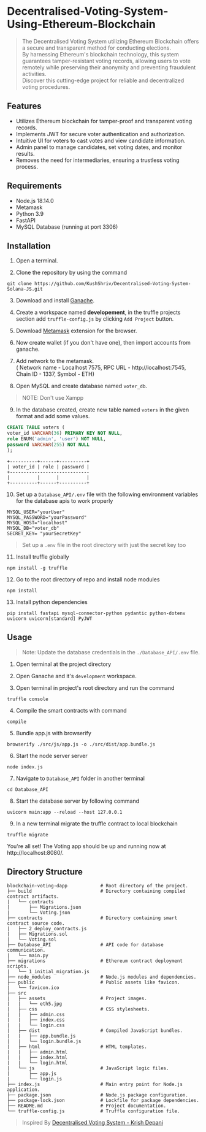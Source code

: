 # Decentralised-Voting-System-Using-Ethereum-Blockchain

> The Decentralised Voting System utilizing Ethereum Blockchain offers a secure and transparent method for conducting elections. <br>
> By harnessing Ethereum's blockchain technology, this system guarantees tamper-resistant voting records, allowing users to vote remotely while preserving their anonymity and preventing fraudulent activities. <br>
> Discover this cutting-edge project for reliable and decentralized voting procedures.

## Features
-  Utilizes Ethereum blockchain for tamper-proof and transparent voting records.
-  Implements JWT for secure voter authentication and authorization.
-  Intuitive UI for voters to cast votes and view candidate information.
-  Admin panel to manage candidates, set voting dates, and monitor results.
-  Removes the need for intermediaries, ensuring a trustless voting process.

## Requirements
- Node.js 18.14.0
- Metamask
- Python 3.9
- FastAPI
- MySQL Database (running at port 3306)


## Installation

1. Open a terminal.

2. Clone the repository by using the command
```
git clone https://github.com/KushShriv/Decentralised-Voting-System-Solana-JS.git
```

3. Download and install [Ganache](https://trufflesuite.com/ganache/).

4. Create a workspace named <b>developement</b>, in the truffle projects section add `truffle-config.js` by clicking `Add Project` button.

5. Download [Metamask](https://metamask.io/download/) extension for the browser.

6. Now create wallet (if you don't have one), then import accounts from ganache.

7. Add network to the metamask. <br>( Network name - Localhost 7575, RPC URL - http://localhost:7545, Chain ID - 1337, Symbol - ETH)

8. Open MySQL and create database named `voter_db`.
>  NOTE: Don't use Xampp

9. In the database created, create new table named `voters` in the given format and add some values.
``` SQL
CREATE TABLE voters (
voter_id VARCHAR(36) PRIMARY KEY NOT NULL,
role ENUM('admin', 'user') NOT NULL,
password VARCHAR(255) NOT NULL
);
```
```
+----------+------+----------+
| voter_id | role | password |
+-----------------------------
|          |      |          |
+----------+------+----------+
```
10. Set up a `Database_API/.env` file with the following environment variables for the database apis to work properly
```
MYSQL_USER="yourUser"
MYSQL_PASSWORD="yourPassword"
MYSQL_HOST="localhost"
MYSQL_DB="voter_db"
SECRET_KEY= "yourSecretKey"
```
> Set up a `.env` file in the root directory with just the secret key too

11. Install truffle globally
``` 
npm install -g truffle
```

12. Go to the root directory of repo and install node modules
```
npm install
```

13. Install python dependencies
```
pip install fastapi mysql-connector-python pydantic python-dotenv uvicorn uvicorn[standard] PyJWT
```

## Usage

> Note: Update the database credentials in the `./Database_API/.env` file.

1. Open terminal at the project directory

2. Open Ganache and it's `development` workspace.

3. Open terminal in project's root directory and run the command
```
truffle console
```

4. Compile the smart contracts with command
```
compile
```

5. Bundle app.js with browserify
```    
browserify ./src/js/app.js -o ./src/dist/app.bundle.js
```

6. Start the node server server
``` 
node index.js
```

7. Navigate to `Database_API` folder in another terminal
 ```   
cd Database_API
```

8. Start the database server by following command
```
uvicorn main:app --reload --host 127.0.0.1
```

9. In a new terminal migrate the truffle contract to local blockchain
``` 
truffle migrate
```

You're all set! The Voting app should be up and running now at http://localhost:8080/.

## Directory Structure
```
blockchain-voting-dapp            # Root directory of the project.
├── build                         # Directory containing compiled contract artifacts.
|   └── contracts                 
|       ├── Migrations.json       
|       └── Voting.json           
├── contracts                     # Directory containing smart contract source code.
|   ├── 2_deploy_contracts.js     
|   ├── Migrations.sol            
|   └── Voting.sol                
├── Database_API                  # API code for database communication.
|   └── main.py                   
├── migrations                    # Ethereum contract deployment scripts.
|   └── 1_initial_migration.js    
├── node_modules                  # Node.js modules and dependencies.
├── public                        # Public assets like favicon.
|   └── favicon.ico               
├── src                           
|   ├── assets                    # Project images.
|   |   └── eth5.jpg              
|   ├── css                       # CSS stylesheets.
|   |   ├── admin.css             
|   |   ├── index.css             
|   |   └── login.css             
|   ├── dist                      # Compiled JavaScript bundles.
|   |   ├── app.bundle.js         
|   |   └── login.bundle.js       
|   ├── html                      # HTML templates.
|   |   ├── admin.html            
|   |   ├── index.html            
|   |   └── login.html            
|   └── js                        # JavaScript logic files.
|       ├── app.js                
|       └── login.js              
├── index.js                      # Main entry point for Node.js application.
├── package.json                  # Node.js package configuration.
├── package-lock.json             # Lockfile for package dependencies.
├── README.md                     # Project documentation.
└── truffle-config.js             # Truffle configuration file.
```


> Inspired By [Decentralised Voting System - Krish Depani](https://github.com/Krish-Depani/Decentralized-Voting-System)